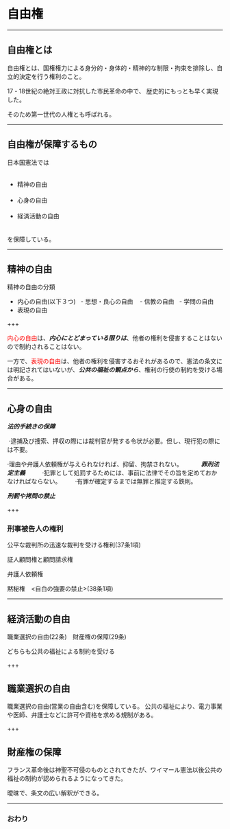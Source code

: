 # <span style="color: Black; ">自由権</span>

---
## 自由権とは

自由権とは、国権権力による身分的・身体的・精神的な制限・拘束を排除し、自立的決定を行う権利のこと。

17・18世紀の絶対王政に対抗した市民革命の中で、 歴史的にもっとも早く実現した。

そのため第一世代の人権とも呼ばれる。

---
## 自由権が保障するもの
日本国憲法では  
   <ul>
   <li>精神の自由</li>
   <li>心身の自由</li>
   <li>経済活動の自由</li>　
   </ul>
   を保障している。

---
## 精神の自由

精神の自由の分類
- 内心の自由(以下３つ)
    - 思想・良心の自由
    - 信教の自由
    - 学問の自由  
- 表現の自由  

+++

<span style="color: red; ">内心の自由</span>は、___内心にとどまっている限りは___、他者の権利を侵害することはないので制約されることはない。  

一方で、<span style="color: red; ">表現の自由</span>は、他者の権利を侵害するおそれがあるので、憲法の条文には明記されてはいないが、___公共の福祉の観点から___、権利の行使の制約を受ける場合がある。

---
## 心身の自由
___法的手続きの保障___　　

  ·逮捕及び捜索、押収の際には裁判官が発する令状が必要。但し、現行犯の際には不要。　　
  
  ·理由や弁護人依頼権が与えられなければ、抑留、拘禁されない。　　
　 
___罪刑法定主義___　　
  
  ·犯罪として処罰するためには、事前に法律でその旨を定めておかなければならない。　　
  
  ·有罪が確定するまでは無罪と推定する鉄則。　　

___刑罰や拷問の禁止___　　

+++
### 刑事被告人の権利
公平な裁判所の迅速な裁判を受ける権利(37条1項)　　

証人顧問権と顧問請求権　　

弁護人依頼権　　

黙秘権　<自白の強要の禁止>(38条1項)


---
## 経済活動の自由

職業選択の自由(22条)　財産権の保障(29条)　　

どちらも公共の福祉による制約を受ける

+++
## 職業選択の自由
職業選択の自由(営業の自由含む)を保障している。
公共の福祉により、電力事業や医師、弁護士などに許可や資格を求める規制がある。

+++
## 財産権の保障
フランス革命後は神聖不可侵のものとされてきたが、ワイマール憲法以後公共の福祉の制約が認められるようになってきた。　　

曖昧で、条文の広い解釈ができる。

---
### おわり
